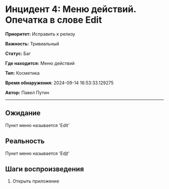 # Инцидент 4: Меню действий. Опечатка в слове Edit

**Приоритет:** Исправить к релизу

**Важность:** Тривиальный

**Статус:** Баг

**Где находится:** Меню действий

**Тип:** Косметика

**Время обнаружения**: 2024-09-14 16:53:33.129275

**Автор:** Павел Путин

--------------------

## Ожидание

Пункт меню называется 'Edit'

## Реальность

Пункт меню называется 'Edjt'

## Шаги воспроизведения

1. Открыть приложение

